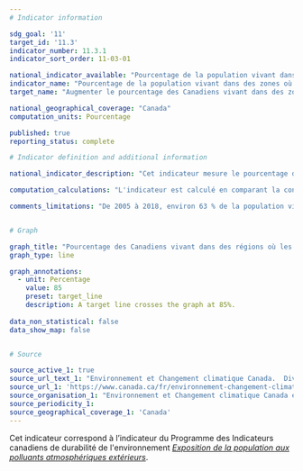 ```yaml
---
# Indicator information

sdg_goal: '11'
target_id: '11.3'
indicator_number: 11.3.1
indicator_sort_order: 11-03-01

national_indicator_available: "Pourcentage de la population vivant dans des zones où les concentrations des polluants atmosphériques sont moins élevées ou égales aux Normes Canadiennes de Qualité de l’Air Ambiant de 2020"
indicator_name: "Pourcentage de la population vivant dans des zones où les concentrations des polluants atmosphériques sont moins élevées ou égales aux Normes Canadiennes de Qualité de l’Air Ambiant de 2020"
target_name: "Augmenter le pourcentage des Canadiens vivant dans des zones où les concentrations des polluants atmosphériques sont moins élevées ou égales aux normes, d’un pourcentage de 60% en 2005 à 85% en 2030"

national_geographical_coverage: "Canada"
computation_units: Pourcentage

published: true
reporting_status: complete

# Indicator definition and additional information

national_indicator_description: "Cet indicateur mesure le pourcentage de la population dans des régions où les concentrations des polluants atmosphériques extérieurs étaient inférieures aux normes pour 2020. Les Normes canadiennes de qualité de l'air ambiant (NCQAA, les normes) sont des objectifs de qualité de l'air pour les concentrations de polluants dans l'air extérieur axées sur la santé et l'environnement. Elles visent à mieux protéger la santé humaine et l'environnement ainsi qu'à favoriser l'amélioration continue de la qualité de l'air partout au Canada. <em>(Environnement et Changement climatique Canada (ECCC))</em>" 

computation_calculations: "L'indicateur est calculé en comparant la concentration moyenne des polluants pour chaque zone géographique avec les Normes canadiennes de qualité de l'air ambiant (NCQAA, les normes) de 2020 correspondantes. Les données relatives à la population totale de toutes les zones géographiques où les concentrations moyennes de tous les polluants sont inférieures ou égales aux normes correspondantes sont comparées à celles de la population nationale. <em>(ECCC)</em>"

comments_limitations: "De 2005 à 2018, environ 63 % de la population vivait dans des zones couvertes par des stations de surveillance de la qualité de l'air désignée qui répondent aux critères d'exhaustivité des données.  Voir l'annexe A pour la liste des zones géographiques utilisées dans l'indicateur. L'indicateur se fonde sur l'hypothèse que le reste de la population vit dans des zones où les concentrations d'ozone, de particules fines, de dioxyde de soufre et de dioxyde d'azote dans l'air extérieur sont inférieures ou égales aux normes pour 2020 qui les régissent.Note de bas de page 11 Les populations des régions du Nord disposent d'une couverture moins importante, car les stations de surveillance ont tendance à être situées à proximité de zones urbaines qui ont une densité de population plus élevée. <em>(ECCC)</em>"


# Graph

graph_title: "Pourcentage des Canadiens vivant dans des régions où les concentrations de polluants dans l'air étaient inférieures aux normes canadiennes de la qualité de l'air de 2020"
graph_type: line

graph_annotations:
  - unit: Percentage
    value: 85
    preset: target_line
    description: A target line crosses the graph at 85%.
    
data_non_statistical: false
data_show_map: false


# Source

source_active_1: true
source_url_text_1: "Environnement et Changement climatique Canada.  Division de la recherche sur la qualité de l'air; Santé Canada.  Division de l'évaluation des effets de l'air sur la santé"
source_url_1: 'https://www.canada.ca/fr/environnement-changement-climatique/services/indicateurs-environnementaux/exposition-population-polluants-atmospheriques-exterieurs.html'
source_organisation_1: "Environnement et Changement climatique Canada et Santé Canada"
source_periodicity_1:
source_geographical_coverage_1: 'Canada'
---
```

Cet indicateur correspond à l’indicateur du Programme des Indicateurs canadiens de durabilité de l'environnement <a href="https://www.canada.ca/en/environment-climate-change/services/environmental-indicators/population-exposure-outdoor-air-pollutants.html"> <em>Exposition de la population aux polluants atmosphériques extérieurs</em></a>.
